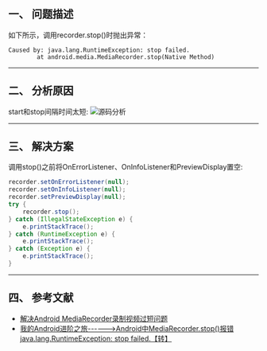 ## 一、 问题描述

如下所示，调用recorder.stop()时抛出异常：
```shell
Caused by: java.lang.RuntimeException: stop failed.
        at android.media.MediaRecorder.stop(Native Method)
```

---
## 二、 分析原因

start和stop间隔时间太短:
![源码分析](static/blog/image/MediaRecorder1.png)

---
## 三、 解决方案

调用stop()之前将OnErrorListener、OnInfoListener和PreviewDisplay置空:
```java
recorder.setOnErrorListener(null);
recorder.setOnInfoListener(null);
recorder.setPreviewDisplay(null);
try {
    recorder.stop();
} catch (IllegalStateException e) {
    e.printStackTrace();
} catch (RuntimeException e) {
    e.printStackTrace();
} catch (Exception e) {
    e.printStackTrace();
}
```

---
## 四、 参考文献

- [解决Android MediaRecorder录制视频过短问题](https://www.jb51.net/article/89014.htm)
- [我的Android进阶之旅------>Android中MediaRecorder.stop()报错 java.lang.RuntimeException: stop failed.【转】](https://www.cnblogs.com/zzb-Dream-90Time/p/7736386.html)